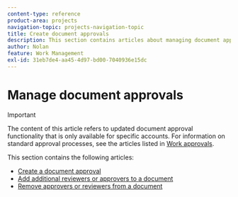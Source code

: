 ```yaml
---
content-type: reference
product-area: projects
navigation-topic: projects-navigation-topic
title: Create document approvals
description: This section contains articles about managing document approvals in Adobe Workfront.
author: Nolan
feature: Work Management
exl-id: 31eb7de4-aa45-4d97-bd00-7040936e15dc
---
```

# Manage document approvals

>[!IMPORTANT]
>
>The content of this article refers to updated document approval functionality that is only available for specific accounts. For information on standard approval processes, see the articles listed in [Work approvals](/help/quicksilver/review-and-approve-work/manage-approvals/manage-approvals.md).

This section contains the following articles:

* [Create a document approval](/help/quicksilver/review-and-approve-work/document-reviews-and-approvals/manage-document-approvals/create-a-document-approval.md)
* [Add additional reviewers or approvers to a document](/help/quicksilver/review-and-approve-work/document-reviews-and-approvals/manage-document-approvals/add-additional-reviewers-or-approvers.md)
* [Remove approvers or reviewers from a document](/help/quicksilver/review-and-approve-work/document-reviews-and-approvals/manage-document-approvals/remove-approvers-or-reviewers.md)
